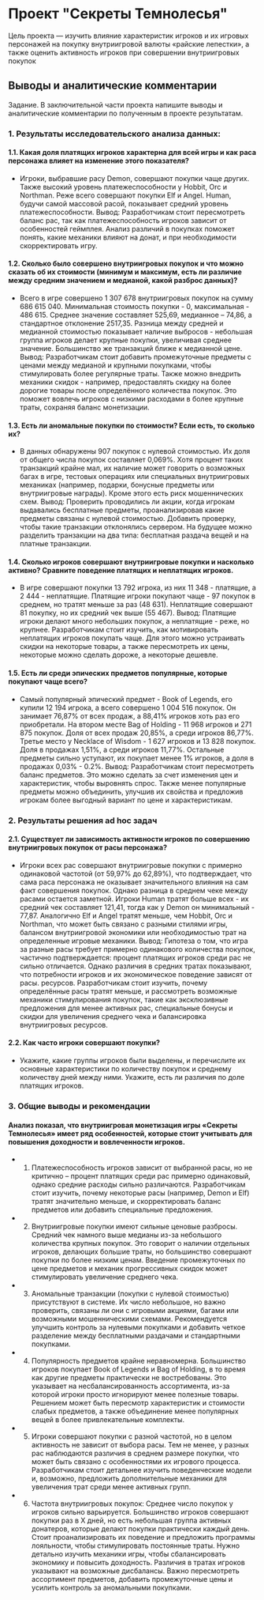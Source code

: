 # Проект "Секреты Темнолесья"
Цель проекта — изучить влияние характеристик игроков и их игровых персонажей на покупку внутриигровой валюты «райские лепестки», а также оценить активность игроков при совершении внутриигровых покупок

## Выводы и аналитические комментарии
Задание. В заключительной части проекта напишите выводы и аналитические комментарии по полученным в проекте результатам.
### 1. Результаты исследовательского анализа данных:
#### 1.1. Какая доля платящих игроков характерна для всей игры и как раса персонажа влияет на изменение этого показателя?

- Игроки, выбравшие расу Demon, совершают покупки чаще других. Также высокий уровень платежеспособности у Hobbit, Orc и Northman. Реже всего совершают покупки Elf и Angel. Human, будучи самой массовой расой, показывает средний уровень платежеспособности.
Вывод: Разработчикам стоит пересмотреть баланс рас, так как платежеспособность игроков зависит от особенностей геймплея. Анализ различий в покупках поможет понять, какие механики влияют на донат, и при необходимости скорректировать игру.

#### 1.2. Сколько было совершено внутриигровых покупок и что можно сказать об их стоимости (минимум и максимум, есть ли различие между средним значением и медианой, какой разброс данных)?

- Всего в игре совершено 1 307 678 внутриигровых покупок на сумму 686 615 040. Минимальная стоимость покупки - 0, максимальная - 486 615. Среднее значение составляет 525,69, медианное – 74,86, а стандартное отклонение 2517,35. Разница между средней и медианной стоимостью показывает наличие выбросов - небольшая группа игроков делает крупные покупки, увеличивая среднее значение. Большинство же транзакций ближе к медианной цене.
Вывод: Разработчикам стоит добавить промежуточные предметы с ценами между медианой и крупными покупками, чтобы стимулировать более регулярные траты. Также можно внедрить механики скидок - например, предоставлять скидку на более дорогие товары после определённого количества покупок. Это поможет вовлечь игроков с низкими расходами в более крупные траты, сохраняя баланс монетизации.

#### 1.3. Есть ли аномальные покупки по стоимости? Если есть, то сколько их?

- В данных обнаружены 907 покупок с нулевой стоимостью. Их доля от общего числа покупок составляет 0,069%. Хотя процент таких транзакций крайне мал, их наличие может говорить о возможных багах в игре, тестовых операциях или специальных внутриигровых механиках (например, подарки, бонусные предметы или внутриигровые награды). Кроме этого есть риск мошеннических схем.
Вывод: Проверить проводились ли акции, когда игрокам выдавались бесплатные предметы, проанализировав какие предметы связаны с нулевой стоимостью. Добавить проверку, чтобы такие транзакции отклонялись сервером. На будущее можно разделить транзакции на два типа: бесплатная раздача вещей и на платные транзакции.

#### 1.4. Сколько игроков совершают внутриигровые покупки и насколько активно? Сравните поведение платящих и неплатящих игроков.

- В игре совершают покупки 13 792 игрока, из них 11 348 - платящие, а 2 444 - неплатящие. Платящие игроки покупают чаще - 97 покупок в среднем, но тратят меньше за раз (48 631). Неплатящие совершают 81 покупку, но их средний чек выше (55 467). 
Вывод: Платящие игроки делают много небольших покупок, а неплатящие - реже, но крупнее. Разработчикам стоит изучить, как мотивировать неплатящих игроков покупать чаще. Для этого можно устраивать скидки на некоторые товары, а также пересмотреть их цены, некоторые можно сделать дороже, а некоторые дешевле.

#### 1.5. Есть ли среди эпических предметов популярные, которые покупают чаще всего? 

- Самый популярный эпический предмет - Book of Legends, его купили 12 194 игрока, а всего совершено 1 004 516 покупок. Он занимает 76,87% от всех продаж, а 88,41% игроков хоть раз его приобретали. На втором месте Bag of Holding - 11 968 игроков и 271 875 покупок. Доля от всех продаж 20,85%, а среди игроков 86,77%. Третье место у Necklace of Wisdom - 1 627 игроков и 13 828 покупок. Доля в продажах 1,51%, а среди игроков 11,77%. Остальные предметы сильно уступают, их покупает менее 1% игроков, а доля в продажах 0,03% - 0.2%.
Вывод: Разработчикам стоит пересмотреть баланс предметов. Это можно сделать за счет изменения цен и характеристик, чтобы выровнять спрос. Также менее популярные предметы можно объединить, улучшив их свойства и предложив игрокам более выгодный вариант по цене и характеристикам.
### 2. Результаты решения ad hoc задач
#### 2.1. Существует ли зависимость активности игроков по совершению внутриигровых покупок от расы персонажа?

- Игроки всех рас совершают внутриигровые покупки с примерно одинаковой частотой (от 59,97% до 62,89%), что подтверждает, что сама раса персонажа не оказывает значительного влияния на сам факт совершения покупок. Однако разница в среднем чеке между расами остается заметной. Игроки Human тратят больше всех - их средний чек составляет 121,41, тогда как у Demon он минимальный - 77,87. Аналогично Elf и Angel тратят меньше, чем Hobbit, Orc и Northman, что может быть связано с разными стилями игры, балансом внутриигровой экономики или необходимостью трат на определенные игровые механики.
Вывод: Гипотеза о том, что игра за разные расы требует примерно одинакового количества покупок, частично подтверждается: процент платящих игроков среди рас не сильно отличается. Однако различия в средних тратах показывают, что потребности игроков и их экономическое поведение зависят от расы.
ресурсов. Разработчикам стоит изучить, почему определённые расы тратят меньше, и рассмотреть возможные механики стимулирования покупок, такие как эксклюзивные предложения для менее активных рас, специальные бонусы и скидки для увеличения среднего чека и балансировка внутриигровых ресурсов.

#### 2.2. Как часто игроки совершают покупки? 
- Укажите, какие группы игроков были выделены, и перечислите их основные характеристики по количеству покупок и среднему количеству дней между ними. Укажите, есть ли различия по доле платящих игроков.
### 3. Общие выводы и рекомендации
#### Анализ показал, что внутриигровая монетизация игры «Секреты Темнолесья» имеет ряд особенностей, которые стоит учитывать для повышения доходности и вовлеченности игроков.
- 1.	Платежеспособность игроков зависит от выбранной расы, но не критично – процент платящих среди рас примерно одинаковый, однако средние расходы сильно различаются. Разработчикам стоит изучить, почему некоторые расы (например, Demon и Elf) тратят значительно меньше, и скорректировать баланс предметов или добавить специальные предложения.
- 2.	Внутриигровые покупки имеют сильные ценовые разбросы. Средний чек намного выше медианы из-за небольшого количества крупных покупок. Это говорит о наличии отдельных игроков, делающих большие траты, но большинство совершают покупки по более низким ценам. Введение промежуточных по цене предметов и механик прогрессивных скидок может стимулировать увеличение среднего чека.
- 3.	Аномальные транзакции (покупки с нулевой стоимостью) присутствуют в системе. Их число небольшое, но важно проверить, связаны ли они с игровыми акциями, багами или возможными мошенническими схемами. Рекомендуется улучшить контроль за нулевыми покупками и добавить четкое разделение между бесплатными раздачами и стандартными покупками.
- 4.	Популярность предметов крайне неравномерна. Большинство игроков покупает Book of Legends и Bag of Holding, в то время как другие предметы практически не востребованы. Это указывает на несбалансированность ассортимента, из-за которой игроки просто игнорируют менее полезные товары. Решением может быть пересмотр характеристик и стоимости слабых предметов, а также объединение менее популярных вещей в более привлекательные комплекты.
- 5.	Игроки совершают покупки с разной частотой, но в целом активность не зависит от выбора расы. Тем не менее, у разных рас наблюдаются различия в среднем размере покупки, что может быть связано с особенностями их игрового процесса. Разработчикам стоит детальнее изучить поведенческие модели и, возможно, предложить дополнительные механики для увеличения трат среди менее активных групп.
- 6.	Частота внутриигровых покупок:
Среднее число покупок у игроков сильно варьируется. Большинство игроков совершают покупки раз в X дней, но есть небольшая группа активных донатеров, которые делают покупки практически каждый день. Стоит проанализировать их поведение и предложить программы лояльности, чтобы стимулировать постоянные траты.
Нужно детально изучить механики игры, чтобы сбалансировать экономику и повысить доходность. Различия в тратах игроков указывают на возможные дисбалансы. Важно пересмотреть ассортимент предметов, добавить промежуточные цены и усилить контроль за аномальными покупками.
